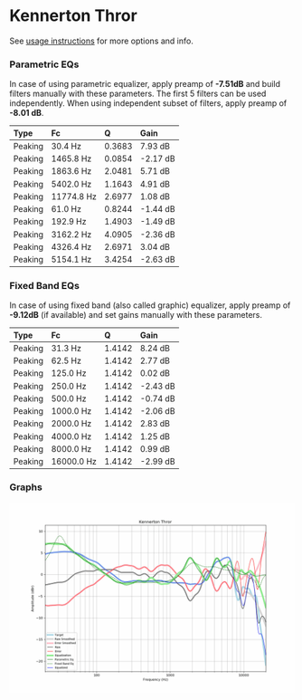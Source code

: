 # Kennerton Thror
See [usage instructions](https://github.com/jaakkopasanen/AutoEq#usage) for more options and info.

### Parametric EQs
In case of using parametric equalizer, apply preamp of **-7.51dB** and build filters manually
with these parameters. The first 5 filters can be used independently.
When using independent subset of filters, apply preamp of **-8.01 dB**.

| Type    | Fc         |      Q | Gain     |
|:--------|:-----------|:-------|:---------|
| Peaking | 30.4 Hz    | 0.3683 | 7.93 dB  |
| Peaking | 1465.8 Hz  | 0.0854 | -2.17 dB |
| Peaking | 1863.6 Hz  | 2.0481 | 5.71 dB  |
| Peaking | 5402.0 Hz  | 1.1643 | 4.91 dB  |
| Peaking | 11774.8 Hz | 2.6977 | 1.08 dB  |
| Peaking | 61.0 Hz    | 0.8244 | -1.44 dB |
| Peaking | 192.9 Hz   | 1.4903 | -1.49 dB |
| Peaking | 3162.2 Hz  | 4.0905 | -2.36 dB |
| Peaking | 4326.4 Hz  | 2.6971 | 3.04 dB  |
| Peaking | 5154.1 Hz  | 3.4254 | -2.63 dB |

### Fixed Band EQs
In case of using fixed band (also called graphic) equalizer, apply preamp of **-9.12dB**
(if available) and set gains manually with these parameters.

| Type    | Fc         |      Q | Gain     |
|:--------|:-----------|:-------|:---------|
| Peaking | 31.3 Hz    | 1.4142 | 8.24 dB  |
| Peaking | 62.5 Hz    | 1.4142 | 2.77 dB  |
| Peaking | 125.0 Hz   | 1.4142 | 0.02 dB  |
| Peaking | 250.0 Hz   | 1.4142 | -2.43 dB |
| Peaking | 500.0 Hz   | 1.4142 | -0.74 dB |
| Peaking | 1000.0 Hz  | 1.4142 | -2.06 dB |
| Peaking | 2000.0 Hz  | 1.4142 | 2.83 dB  |
| Peaking | 4000.0 Hz  | 1.4142 | 1.25 dB  |
| Peaking | 8000.0 Hz  | 1.4142 | 0.99 dB  |
| Peaking | 16000.0 Hz | 1.4142 | -2.99 dB |

### Graphs
![](./Kennerton%20Thror.png)